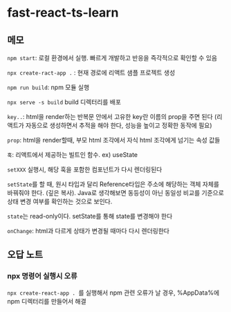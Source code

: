 # fast-react-ts-learn

## 메모

`npm start`: 로컬 환경에서 실행. 빠르게 개발하고 반응을 즉각적으로 확인할 수 있음

`npx create-ract-app .` : 현재 경로에 리액트 샘플 프로젝트 생성

`npm run build`: npm 모듈 실행

`npx serve -s build` build 디렉터리를 배포

`key..`: html을 render하는 반복문 안에서 고유한 key란 이름의 prop을 주면 된다 (리액트가 자동으로 생성하면서 추적을 해야 한다, 성능을 높이고 정확한 동작에 필요)

`prop`: html을 render할때, 부모 html 조각에서 자식 html 조각에게 넘기는 속성 값들

`훅`: 리액트에서 제공하는 빌트인 함수. ex) useState

`setXXX` 실행시, 해당 훅을 포함한 컴포넌트가 다시 렌더링된다

`setState`를 할 때, 원시 타입과 달리 Reference타입은 주소에 해당하는 객체 자체를 바꿔줘야 한다. (깊은 복사).
Java로 생각해보면 동등성이 아닌 동일성 비교를 기준으로 상태 변경 여부를 확인하는 것으로 보인다.

`state`는 read-only이다. setState를 통해 state를 변경해야 한다

`onChange`: html과 다르게 상태가 변경될 때마다 다시 렌더링한다

## 오답 노트

### npx 명령어 실행시 오류
`npx create-react-app . `를 실행해서 npm 관련 오류가 날 경우, %AppData%에 npm 디렉터리를 만들어서 해결

